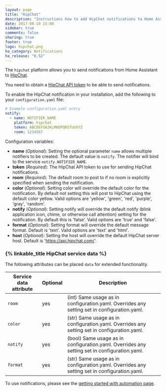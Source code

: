 ```yaml
---
layout: page
title: "HipChat"
description: "Instructions how to add HipChat notifications to Home Assistant."
date: 2017-08-10 15:00
sidebar: true
comments: false
sharing: true
footer: true
logo: hipchat.png
ha_category: Notifications
ha_release: "0.52"
---
```



The `hipchat` platform allows you to send notifications from Home Assistant to [HipChat](https://hipchat.com/).

You need to obtain a [HipChat API token](https://developer.atlassian.com/hipchat/guide/hipchat-rest-api/api-access-tokens#APIaccesstokens-Usergeneratedtokens) to be able to send notifications.

To enable the HipChat notification in your installation, add the following to your `configuration.yaml` file:

```yaml
# Example configuration.yaml entry
notify:
  - name: NOTIFIER_NAME
    platform: hipchat
    token: ABCDEFGHJKLMNOPQRSTUVXYZ
    room: 1234567
```

Configuration variables:

- **name** (*Optional*): Setting the optional parameter `name` allows multiple notifiers to be created. The default value is `notify`. The notifier will bind to the service `notify.NOTIFIER_NAME`.
- **token** (*Required*): The HipChat API token to use for sending HipChat notifications.
- **room** (*Required*): The default room to post to if no room is explicitly specified when sending the notification.
- **color** (*Optional*): Setting color will override the default color for the notification. By default not setting this will post to HipChat using the default color yellow. Valid options are 'yellow', 'green', 'red', 'purple', 'gray', 'random'.
- **notify** (*Optional*): Setting notify will override the default notify (blink application icon, chime, or otherwise call attention) setting for the notification. By default this is 'false'. Valid options are 'true' and 'false'.
- **format** (*Optional*): Setting format will override the default message format. Default is 'text'. Valid options are 'text' and 'html'.
- **host** (*Optional*): Setting the host will override the default HipChat server host. Default is 'https://api.hipchat.com/'.

### {% linkable_title HipChat service data %}

The following attributes can be placed `data` for extended functionality.

| Service data attribute | Optional | Description |
| ---------------------- | -------- | ----------- |
| `room`                 |      yes | (int) Same usage as in configuration.yaml. Overrides any setting set in configuration.yaml.
| `color`                |      yes | (str) Same usage as in configuration.yaml. Overrides any setting set in configuration.yaml.
| `notify`                  |      yes | (bool) Same usage as in configuration.yaml. Overrides any setting set in configuration.yaml.
| `format`             |      yes | (str) Same usage as in configuration.yaml. Overrides any setting set in configuration.yaml.

To use notifications, please see the [getting started with automation page](/getting-started/automation/).


